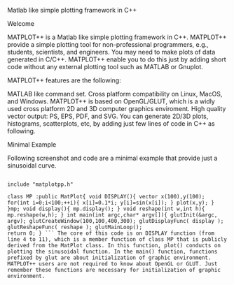 
Matlab like simple plotting framework in C++



Welcome

MATPLOT++ is a Matlab like simple plotting framework in C++. MATPLOT++ provide a simple plotting tool for non-professional programmers, e.g., students, scientists, and engineers. You may need to make plots of data generated in C/C++. MATPLOT++ enable you to do this just by adding short code without any external plotting tool such as MATLAB or Gnuplot.

MATPLOT++ features are the following:

MATLAB like command set.
Cross platform compatibility on Linux, MacOS, and Windows. MATPLOT++ is based on OpenGL/GLUT, which is a widly used cross platform 2D and 3D computer graphics enviroment.
High quality vector output: PS, EPS, PDF, and SVG.
You can generate 2D/3D plots, histograms, scatterplots, etc, by adding just few lines of code in C++ as following.



Minimal Example

Following screenshot and code are a minimal example that provide just a sinusoidal curve.

 ``` using namespace std;

include "matplotpp.h"

class MP :public MatPlot{ void DISPLAY(){ vector x(100),y(100); 
for(int i=0;i<100;++i){ x[i]=0.1*i; y[i]=sin(x[i]); } plot(x,y); } }mp; void display(){ mp.display(); } void reshape(int w,int h){ mp.reshape(w,h); } int main(int argc,char* argv[]){ glutInit(&argc, argv); glutCreateWindow(100,100,400,300); glutDisplayFunc( display ); glutReshapeFunc( reshape ); glutMainLoop(); 
return 0; } ``` The core of this code is on DISPLAY function (from line 4 to 11), which is a member function of class MP that is publicly derived from the MatPlot class. In this function, plot() conducts on plotting the sinusoidal function. In the main() function, functions prefixed by glut are about initialization of graphic environment. MATPLOT++ users are not required to know about OpenGL or GLUT. Just remember these functions are necessary for initialization of graphic environment.
